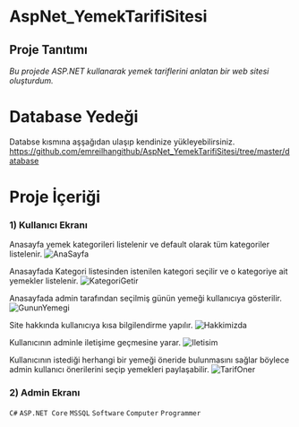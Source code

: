 # AspNet_YemekTarifiSitesi

## Proje Tanıtımı 

*Bu projede ASP.NET kullanarak yemek tariflerini anlatan bir web sitesi oluşturdum.*

# Database Yedeği #
Databse kısmına aşşağıdan ulaşıp kendinize yükleyebilirsiniz. https://github.com/emreilhangithub/AspNet_YemekTarifiSitesi/tree/master/database

# Proje İçeriği #

### 1) Kullanıcı Ekranı

Anasayfa yemek kategorileri listelenir ve default olarak tüm kategoriler listelenir.
![AnaSayfa](https://github.com/emreilhangithub/AspNet_YemekTarifiSitesi/blob/master/images/AnaSayfa.png)

Anasayfada Kategori listesinden istenilen kategori seçilir ve o kategoriye ait yemekler listelenir.
![KategoriGetir](https://github.com/emreilhangithub/AspNet_YemekTarifiSitesi/blob/master/images/KategoriGetir.png)

Anasayfada admin tarafından seçilmiş günün yemeği kullanıcıya gösterilir.
![GununYemegi](https://github.com/emreilhangithub/AspNet_YemekTarifiSitesi/blob/master/images/GununYemegi.png)

Site hakkında kullanıcıya kısa bilgilendirme yapılır.
![Hakkimizda](https://github.com/emreilhangithub/AspNet_YemekTarifiSitesi/blob/master/images/Hakkimizda.png)

Kullanıcının adminle iletişime geçmesine yarar.
![Iletisim](https://github.com/emreilhangithub/AspNet_YemekTarifiSitesi/blob/master/images/Iletisim.png)

Kullanıcının istediği herhangi bir yemeği öneride bulunmasını sağlar böylece admin kullanıcı önerilerini seçip yemekleri paylaşabilir.
![TarifOner](https://github.com/emreilhangithub/AspNet_YemekTarifiSitesi/blob/master/images/TarifOner.png)

### 2) Admin Ekranı

```C#``` ```ASP.NET Core``` ```MSSQL``` ```Software``` ```Computer``` ```Programmer```